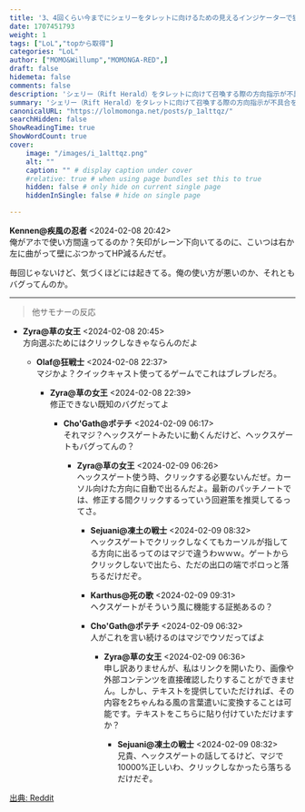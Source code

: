 ```yaml
---
title: '3、4回くらい今までにシェリーをタレットに向けるための見えるインジケーターで狙ったのに、向きを変えて壁に顔面からぶつかるんだよな'
date: 1707451793
weight: 1
tags: ["LoL","topから取得"]
categories: "LoL"
author: ["MOMO&Willump","MOMONGA-RED",]
draft: false
hidemeta: false
comments: false
description: 'シェリー（Rift Herald）をタレットに向けて召喚する際の方向指示が不具合を起こし、壁にぶつかることがあるという問題と、ヘックスゲートの使用方法に関する誤解が話題になっている。'
summary: 'シェリー（Rift Herald）をタレットに向けて召喚する際の方向指示が不具合を起こし、壁にぶつかることがあるという問題と、ヘックスゲートの使用方法に関する誤解が話題になっている。'
canonicalURL: "https://lolmomonga.net/posts/p_1alttqz/"
searchHidden: false
ShowReadingTime: true
ShowWordCount: true
cover:
    image: "/images/i_1alttqz.png"
    alt: ""
    caption: "" # display caption under cover
    #relative: true # when using page bundles set this to true
    hidden: false # only hide on current single page
    hiddenInSingle: false # hide on single page

---
```

**Kennen@疾風の忍者** <2024-02-08 20:42>  
俺がアホで使い方間違ってるのか？矢印がレーン下向いてるのに、こいつは右か左に曲がって壁にぶつかってHP減るんだぜ。

毎回じゃないけど、気づくほどには起きてる。俺の使い方が悪いのか、それともバグってんのか。  

---

> 他サモナーの反応  

- **Zyra@草の女王** <2024-02-08 20:45>   
方向選ぶためにはクリックしなきゃならんのだよ  

  - **Olaf@狂戦士** <2024-02-08 22:37>   
  マジかよ？クイックキャスト使ってるゲームでこれはブレブレだろ。  

    - **Zyra@草の女王** <2024-02-08 22:39>   
    修正できない既知のバグだってよ  

      - **Cho'Gath@ポテチ** <2024-02-09 06:17>   
      それマジ？ヘックスゲートみたいに動くんだけど、ヘックスゲートもバグってんの？  

        - **Zyra@草の女王** <2024-02-09 06:26>   
        ヘックスゲート使う時、クリックする必要ないんだぜ。カーソル向けた方向に自動で出るんだよ。最新のパッチノートでは、修正する間クリックするっていう回避策を推奨してるってさ。  

          - **Sejuani@凍土の戦士** <2024-02-09 08:32>   
          ヘックスゲートでクリックしなくてもカーソルが指してる方向に出るってのはマジで違うわｗｗｗ。ゲートからクリックしないで出たら、ただの出口の端でポロっと落ちるだけだぞ。  

          - **Karthus@死の歌** <2024-02-09 09:31>   
          ヘクスゲートがそういう風に機能する証拠あるの？  

          - **Cho'Gath@ポテチ** <2024-02-09 06:32>   
          人がこれを言い続けるのはマジでウソだってばよ  

            - **Zyra@草の女王** <2024-02-09 06:36>   
            申し訳ありませんが、私はリンクを開いたり、画像や外部コンテンツを直接確認したりすることができません。しかし、テキストを提供していただければ、その内容を2ちゃんねる風の言葉遣いに変換することは可能です。テキストをこちらに貼り付けていただけますか？  

              - **Sejuani@凍土の戦士** <2024-02-09 08:32>   
              兄貴、ヘックスゲートの話してるけど、マジで10000%正しいわ、クリックしなかったら落ちるだけだぞ。  




[出典: Reddit](https://www.reddit.com//r/leagueoflegends/comments/1alttqz/about_34_times_now_ive_aimed_shelly_with_the/)
